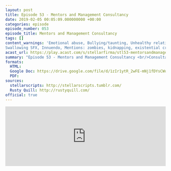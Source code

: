 ```yaml
---
layout: post
title: Episode 53 - Mentors and Management Consultancy
date: 2019-02-05 00:05:09.000000000 +00:00
categories: episode
episode_number: 053
episode_title: Mentors and Management Consultancy
tags: []
content_warnings: 'Emotional abuse, Bullying/taunting, Unhealthy relationships, Cults & cult activity, Alcoholism & dangerous drinking practices
Swallowing SFX, Innuendo, Mentions: zombies, kidnapping, existential crisis, guns, death, injury, blood, poison'
acast_url: https://play.acast.com/s/stellarfirma/stl53-mentorsandmanagementconsultancy
summary: "Episode 53 - Mentors and Management Consultancy <br/>Consultants successfully recaptured, alert level lowered to alternating blue and green strobes. Paradrak Ngelion assigned for orientation. <br/><br/>The client, The Eternal Order of Patriarch Hans, requests fundraising and image improvement advice to help combat the impact of their murderous activities. <br/><br/>Management Consultants' advice: exciting new mission statement; sotto voce logo slogans; bowel cleaning eye machine (unrelated); BANG; dusky glances; self-reflecting commands; vouchers for horrifying products."
formats:
  HTML: 
  Google Doc: https://drive.google.com/file/d/1zIr1ytR_2wFE-mNj1fDYsCWuWQB_IJ03/view
  PDF: 
sources:
  stellarscripts: http://stellarscripts.tumblr.com/
  Rusty Quill: http://rustyquill.com/
official: true
---
```


<iframe title="Embed Player" width="100%" height="188px" src="https://embed.acast.com/stellarfirma/stl53-mentorsandmanagementconsultancy" scrolling="no" frameBorder="0" style="border:none;overflow:hidden;"></iframe>
